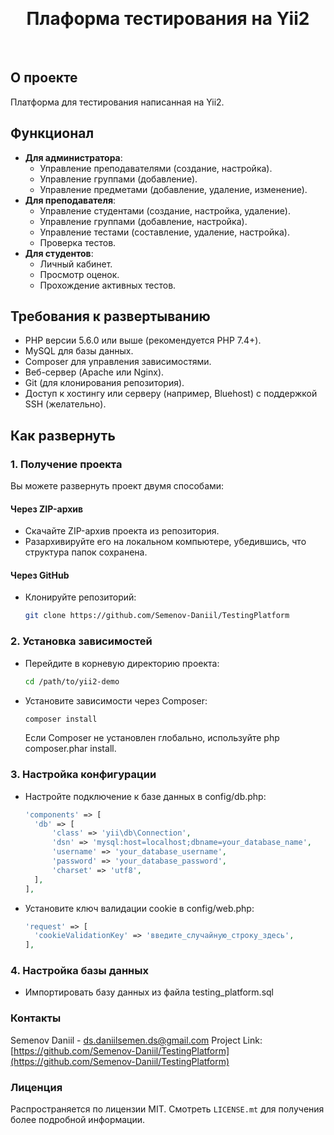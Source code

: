 <a name="readme-top"></a>

<!-- PROJECT LOGO -->
<br />
<div align="center">
      <h1 align="center">Плаформа тестирования на Yii2</h3>
    <br />
</div>

<!-- ABOUT THE PROJECT -->
## О проекте

Платформа для тестирования написанная на Yii2.

## Функционал

- **Для администратора**:
  - Управление преподавателями (создание, настройка).
  - Управление группами (добавление).
  - Управление предметами (добавление, удаление, изменение).
- **Для преподавателя**:
  - Управление студентами (создание, настройка, удаление).
  - Управление группами (добавление, настройка).
  - Управление тестами (составление, удаление, настройка).
  - Проверка тестов.
- **Для студентов**:
  - Личный кабинет.
  - Просмотр оценок.
  - Прохождение активных тестов.

## Требования к развертыванию

- PHP версии 5.6.0 или выше (рекомендуется PHP 7.4+).
- MySQL для базы данных.
- Composer для управления зависимостями.
- Веб-сервер (Apache или Nginx).
- Git (для клонирования репозитория).
- Доступ к хостингу или серверу (например, Bluehost) с поддержкой SSH (желательно).

## Как развернуть

### 1. Получение проекта

Вы можете развернуть проект двумя способами:

#### Через ZIP-архив
- Скачайте ZIP-архив проекта из репозитория.
- Разархивируйте его на локальном компьютере, убедившись, что структура папок сохранена.

#### Через GitHub
- Клонируйте репозиторий:
  ```bash
  git clone https://github.com/Semenov-Daniil/TestingPlatform
  ```

### 2. Установка зависимостей
- Перейдите в корневую директорию проекта:
  ```bash
  cd /path/to/yii2-demo
  ```
- Установите зависимости через Composer:
  ```bash
  composer install
  ```
  Если Composer не установлен глобально, используйте php composer.phar install.

### 3. Настройка конфигурации
- Настройте подключение к базе данных в config/db.php:
  ```php
  'components' => [
    'db' => [
        'class' => 'yii\db\Connection',
        'dsn' => 'mysql:host=localhost;dbname=your_database_name',
        'username' => 'your_database_username',
        'password' => 'your_database_password',
        'charset' => 'utf8',
    ],
  ],
  ```
- Установите ключ валидации cookie в config/web.php:
  ```php
  'request' => [
    'cookieValidationKey' => 'введите_случайную_строку_здесь',
  ],
  ```

### 4. Настройка базы данных
- Импортировать базу данных из файла testing_platform.sql

### Контакты
Semenov Daniil - ds.daniilsemen.ds@gmail.com
Project Link: [https://github.com/Semenov-Daniil/TestingPlatform](https://github.com/Semenov-Daniil/TestingPlatform)

### Лиценция

Распространяется по лицензии MIT. Смотреть `LICENSE.mt` для получения более подробной информации.

<!-- MARKDOWN LINKS & IMAGES -->
<!-- https://www.markdownguide.org/basic-syntax/#reference-style-links -->
[contributors-shield]: https://img.shields.io/github/contributors/Semenov-Daniil/api-file-cloud.svg?style=for-the-badge
[contributors-url]: https://github.com/Semenov-Daniil/api-file-cloud/graphs/contributors
[forks-shield]: https://img.shields.io/github/forks/Semenov-Daniil/api-file-cloud.svg?style=for-the-badge
[forks-url]: https://github.com/Semenov-Daniil/api-file-cloud/network/members
[stars-shield]: https://img.shields.io/github/stars/Semenov-Daniil/api-file-cloud.svg?style=for-the-badge
[stars-url]: https://github.com/Semenov-Daniil/api-file-cloud/stargazers
[issues-shield]: https://img.shields.io/github/issues/Semenov-Daniil/api-file-cloud.svg?style=for-the-badge
[issues-url]: https://github.com/Semenov-Daniil/api-file-cloud/issues
[license-shield]: https://img.shields.io/github/license/Semenov-Daniil/api-file-cloud.svg?style=for-the-badge
[license-url]: https://github.com/Semenov-Daniil/api-file-cloud/blob/master/LICENSE.txt
[linkedin-shield]: https://img.shields.io/badge/-LinkedIn-black.svg?style=for-the-badge&logo=linkedin&colorB=555
[linkedin-url]: https://linkedin.com/in/othneildrew
[Bootstrap.com]: https://img.shields.io/badge/Bootstrap-563D7C?style=for-the-badge&logo=bootstrap&logoColor=white
[Bootstrap-url]: https://getbootstrap.com
[JQuery.com]: https://img.shields.io/badge/jQuery-0769AD?style=for-the-badge&logo=jquery&logoColor=white
[JQuery-url]: https://jquery.com 

